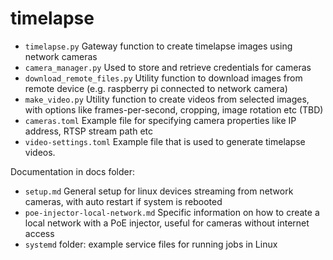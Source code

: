 # timelapse

- `timelapse.py` Gateway function to create timelapse images using network cameras
- `camera_manager.py` Used to store and retrieve credentials for cameras
- `download_remote_files.py` Utility function to download images from remote device (e.g. raspberry pi connected to network camera)
- `make_video.py` Utility function to create videos from selected images, with options like frames-per-second, cropping, image rotation etc (TBD)
- `cameras.toml` Example file for specifying camera properties like IP address, RTSP stream path etc
- `video-settings.toml` Example file that is used to generate timelapse videos.

Documentation in docs folder:
- `setup.md` General setup for linux devices streaming from network cameras, with auto restart if system is rebooted
- `poe-injector-local-network.md` Specific information on how to create a local network with a PoE injector, useful for cameras without internet access
- `systemd` folder: example service files for running jobs in Linux
